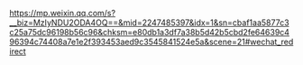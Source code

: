 https://mp.weixin.qq.com/s?__biz=MzIyNDU2ODA4OQ==&mid=2247485397&idx=1&sn=cbaf1aa5877c3c25a75dc96198b56c96&chksm=e80db1a3df7a38b5d42b5cbd2fe64639c496394c74408a7e1e2f393453aed9c3545841524e5a&scene=21#wechat_redirect





